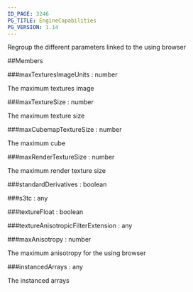 ```yaml
---
ID_PAGE: 3246
PG_TITLE: EngineCapabilities
PG_VERSION: 1.14
---
```


Regroup the different parameters linked to the using browser

##Members

###maxTexturesImageUnits : number


The maximum textures image

###maxTextureSize : number


The maximum texture size

###maxCubemapTextureSize : number


The maximum cube

###maxRenderTextureSize : number


The maximum render texture size

###standardDerivatives : boolean


###s3tc : any


###textureFloat : boolean


###textureAnisotropicFilterExtension : any


###maxAnisotropy : number


The maximum anisotropy for the using browser

###instancedArrays : any


The instanced arrays


